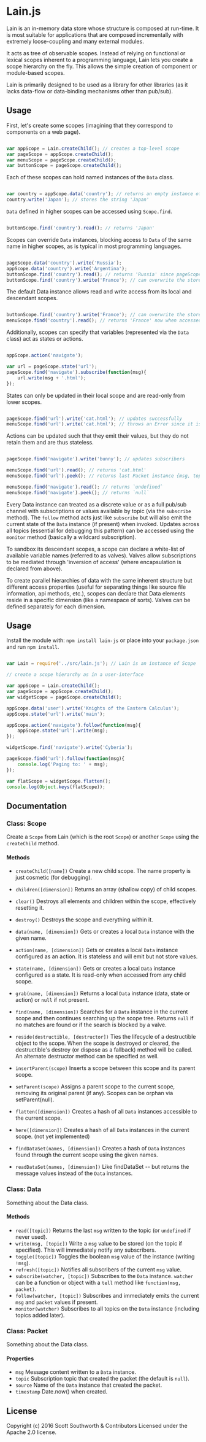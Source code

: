 # Lain.js

Lain is an in-memory data store whose structure is composed at run-time. It is most suitable for applications that are composed incrementally with extremely loose-coupling and many external modules.

It acts as tree of observable scopes. Instead of relying on functional or lexical scopes inherent to a programming language, Lain lets you create a scope hierarchy on the fly. This allows the simple creation of component or module-based scopes.

Lain is primarily designed to be used as a library for other libraries (as it lacks data-flow or data-binding mechanisms other than pub/sub).

## Usage

First, let's create some scopes (imagining that they correspond to components on a web page).

```javascript

var appScope = Lain.createChild(); // creates a top-level scope
var pageScope = appScope.createChild();
var menuScope = pageScope.createChild();
var buttonScope = pageScope.createChild();

```

Each of these scopes can hold named instances of the `Data` class.

```javascript

var country = appScope.data('country'); // returns an empty instance of class Data
country.write('Japan'); // stores the string 'Japan'

```

`Data` defined in higher scopes can be accessed using `Scope.find`.

```javascript

buttonScope.find('country').read(); // returns 'Japan'

```

Scopes can override `Data` instances, blocking access to `Data` of the same name in higher scopes, as is typical in most programming languages.


```javascript

pageScope.data('country').write('Russia');
appScope.data('country').write('Argentina');
buttonScope.find('country').read(); // returns 'Russia' since pageScope is found before the appScope
buttonScope.find('country').write('France'); // can overwrite the stored value

```

The default Data instance allows read and write access from its local and descendant scopes.

```javascript

buttonScope.find('country').write('France'); // can overwrite the stored value
menuScope.find('country').read(); // returns 'France' now when accessed from a sister scope

```

Additionally, scopes can specify that variables (represented via the `Data` class) act as states or actions.

```javascript

appScope.action('navigate');

var url = pageScope.state('url');
pageScope.find('navigate').subscribe(function(msg){
    url.write(msg + '.html');
});

```

States can only be updated in their local scope and are read-only from lower scopes.

```javascript

pageScope.find('url').write('cat.html'); // updates successfully
menuScope.find('url').write('cat.html'); // throws an Error since it is read-only from the child scope


```

Actions can be updated such that they emit their values, but they do not retain them and are thus stateless.

```javascript

pageScope.find('navigate').write('bunny'); // updates subscribers

menuScope.find('url').read(); // returns 'cat.html'
menuScope.find('url').peek(); // returns last Packet instance {msg, topic, source, timestamp}

menuScope.find('navigate').read(); // returns `undefined`
menuScope.find('navigate').peek(); // returns `null`

```


Every Data instance can treated as a discrete value or as a full pub/sub channel with subscriptions or values available by topic (via the `subscribe` method). The `follow` method acts just like `subscribe` but will also emit the current state of the `Data` instance (if present) when invoked.
Updates across all topics (essential for debugging this pattern) can be accessed using the `monitor` method (basically a wildcard subscription).

To sandbox its descendant scopes, a scope can declare a white-list of available variable names (referred to as valves).
Valves allow subscriptions to be mediated through 'inversion of access' (where encapsulation is declared from above).

To create parallel hierarchies of data with the same inherent structure but different access properties (useful for separating things like source file information, api methods, etc.), scopes can declare that Data elements reside in a specific dimension (like a namespace of sorts). Valves can be defined separately for each dimension.


## Usage
Install the module with: `npm install lain-js` or place into your `package.json`
and run `npm install`.

```javascript

var Lain = require('../src/lain.js'); // Lain is an instance of Scope

// create a scope hierarchy as in a user-interface

var appScope = Lain.createChild();
var pageScope = appScope.createChild();
var widgetScope = pageScope.createChild();

appScope.data('user').write('Knights of the Eastern Calculus');
appScope.state('url').write('main');

appScope.action('navigate').follow(function(msg){
    appScope.state('url').write(msg);
});

widgetScope.find('navigate').write('Cyberia');

pageScope.find('url').follow(function(msg){
    console.log('Paging to: ' + msg);
});

var flatScope = widgetScope.flatten();
console.log(Object.keys(flatScope));

```


## Documentation

### Class: Scope

Create a `Scope` from Lain (which is the root `Scope`) or another `Scope` using the `createChild` method.

#### Methods

* `createChild([name])` Create a new child scope. The name property is just cosmetic (for debugging).
* `children([dimension])` Returns an array (shallow copy) of child scopes.
* `clear()` Destroys all elements and children within the scope, effectively resetting it.
* `destroy()` Destroys the scope and everything within it.
* `data(name, [dimension])` Gets or creates a local `Data` instance with the given name.
* `action(name, [dimension])` Gets or creates a local `Data` instance configured as an action. It is stateless and will emit but not store values.
* `state(name, [dimension])` Gets or creates a local `Data` instance configured as a state. It is read-only when accessed from any child scope.
* `grab(name, [dimension])` Returns a local `Data` instance (data, state or action) or `null` if not present.
* `find(name, [dimension])` Searches for a `Data` instance in the current scope and then continues searching up the scope tree.
Returns `null` if no matches are found or if the search is blocked by a valve.
* `reside(destructible, [destructor])` Ties the lifecycle of a destructible object to the scope. When the scope is destroyed or cleared,
the destructible's destroy (or dispose as a fallback) method will be called. An alternate destructor method can be specified as well.

* `insertParent(scope)` Inserts a scope between this scope and its parent scope.
* `setParent(scope)` Assigns a parent scope to the current scope, removing its original parent (if any).
Scopes can be orphan via setParent(null).
* `flatten([dimension])` Creates a hash of all `Data` instances accessible to the current scope.
* `here([dimension])` Creates a hash of all `Data` instances in the current scope. (not yet implemented)
* `findDataSet(names, [dimension])` Creates a hash of `Data` instances found through the current scope using the given names.
* `readDataSet(names, [dimension])` Like findDataSet -- but returns the message values instead of the `Data` instances.


### Class: Data

Something about the Data class.

#### Methods

* `read([topic])` Returns the last `msg` written to the topic (or `undefined` if never used).
* `write(msg, [topic])` Write a `msg` value to be stored (on the topic if specified). This will immediately notify any subscribers.
* `toggle([topic])` Toggles the boolean `msg` value of the instance (writing `!msg`).
* `refresh([topic])` Notifies all subscribers of the current `msg` value.
* `subscribe(watcher, [topic])` Subscribes to the `Data` instance. `watcher` can be a function or object with a `tell` method like `function(msg, packet)`.
* `follow(watcher, [topic])` Subscribes and immediately emits the current `msg` and `packet` values if present.
* `monitor(watcher)` Subscribes to all topics on the `Data` instance (including topics added later).


### Class: Packet

Something about the Data class.

#### Properties

* `msg` Message content written to a `Data` instance.
* `topic` Subscription topic that created the packet (the default is `null`).
* `source` Name of the `Data` instance that created the packet.
* `timestamp` Date.now() when created.




## License
Copyright (c) 2016 Scott Southworth & Contributors
Licensed under the Apache 2.0 license.















